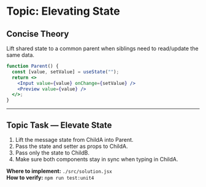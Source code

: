 # Topic: Elevating State

## Concise Theory
Lift shared state to a common parent when siblings need to read/update the same data.
```jsx
function Parent() {
  const [value, setValue] = useState("");
  return <>
    <Input value={value} onChange={setValue} />
    <Preview value={value} />
  </>;
}
```

---

## Topic Task — Elevate State
1. Lift the message state from ChildA into Parent.
2. Pass the state and setter as props to ChildA.
3. Pass only the state to ChildB.
4. Make sure both components stay in sync when typing in ChildA.

**Where to implement:** `./src/solution.jsx`  
**How to verify:** `npm run test:unit4`
